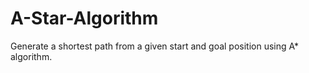 # A-Star-Algorithm
Generate a shortest path from a given start and goal position using A* algorithm.
